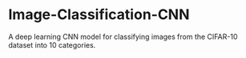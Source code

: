 # Image-Classification-CNN
A deep learning CNN model for classifying images from the CIFAR-10 dataset into 10 categories.
